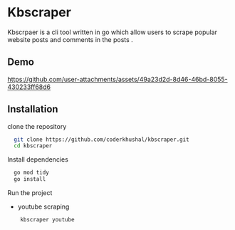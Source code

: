 
# Kbscraper   
Kbscrpaer is a cli tool written in go which allow users to scrape popular website posts and comments in the posts . 

## Demo

https://github.com/user-attachments/assets/49a23d2d-8d46-46bd-8055-430233ff68d6





## Installation

clone the repository 

```bash
  git clone https://github.com/coderkhushal/kbscraper.git
  cd kbscraper
```

Install dependencies

```bash
  go mod tidy
  go install
```

Run the project

- youtube scraping

```
    kbscraper youtube
```




    
